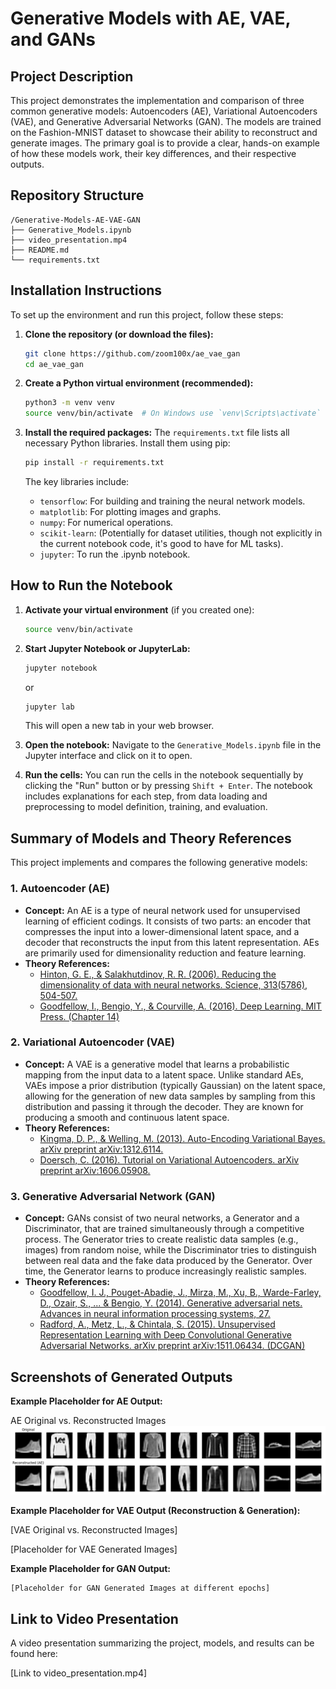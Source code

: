 # Generative Models with AE, VAE, and GANs

## Project Description
This project demonstrates the implementation and comparison of three common generative models: Autoencoders (AE), Variational Autoencoders (VAE), and Generative Adversarial Networks (GAN). The models are trained on the Fashion-MNIST dataset to showcase their ability to reconstruct and generate images. The primary goal is to provide a clear, hands-on example of how these models work, their key differences, and their respective outputs.

## Repository Structure
```
/Generative-Models-AE-VAE-GAN
├── Generative_Models.ipynb
├── video_presentation.mp4
├── README.md
└── requirements.txt
```

## Installation Instructions

To set up the environment and run this project, follow these steps:

1.  **Clone the repository (or download the files):**
    ```bash
    git clone https://github.com/zoom100x/ae_vae_gan
    cd ae_vae_gan
    ```

2.  **Create a Python virtual environment (recommended):**
    ```bash
    python3 -m venv venv
    source venv/bin/activate  # On Windows use `venv\Scripts\activate`
    ```

3.  **Install the required packages:**
    The `requirements.txt` file lists all necessary Python libraries. Install them using pip:
    ```bash
    pip install -r requirements.txt
    ```
    The key libraries include:
    *   `tensorflow`: For building and training the neural network models.
    *   `matplotlib`: For plotting images and graphs.
    *   `numpy`: For numerical operations.
    *   `scikit-learn`: (Potentially for dataset utilities, though not explicitly in the current notebook code, it's good to have for ML tasks).
    *   `jupyter`: To run the .ipynb notebook.

## How to Run the Notebook

1.  **Activate your virtual environment** (if you created one):
    ```bash
    source venv/bin/activate
    ```

2.  **Start Jupyter Notebook or JupyterLab:**
    ```bash
    jupyter notebook
    ```
    or
    ```bash
    jupyter lab
    ```
    This will open a new tab in your web browser.

3.  **Open the notebook:**
    Navigate to the `Generative_Models.ipynb` file in the Jupyter interface and click on it to open.

4.  **Run the cells:**
    You can run the cells in the notebook sequentially by clicking the "Run" button or by pressing `Shift + Enter`.
The notebook includes explanations for each step, from data loading and preprocessing to model definition, training, and evaluation.

## Summary of Models and Theory References

This project implements and compares the following generative models:

### 1. Autoencoder (AE)
*   **Concept:** An AE is a type of neural network used for unsupervised learning of efficient codings. It consists of two parts: an encoder that compresses the input into a lower-dimensional latent space, and a decoder that reconstructs the input from this latent representation. AEs are primarily used for dimensionality reduction and feature learning.
*   **Theory References:**
    *   [Hinton, G. E., & Salakhutdinov, R. R. (2006). Reducing the dimensionality of data with neural networks. Science, 313(5786), 504-507.](https://www.science.org/doi/abs/10.1126/science.1127647)
    *   [Goodfellow, I., Bengio, Y., & Courville, A. (2016). Deep Learning. MIT Press. (Chapter 14)](https://www.deeplearningbook.org/contents/autoencoders.html)

### 2. Variational Autoencoder (VAE)
*   **Concept:** A VAE is a generative model that learns a probabilistic mapping from the input data to a latent space. Unlike standard AEs, VAEs impose a prior distribution (typically Gaussian) on the latent space, allowing for the generation of new data samples by sampling from this distribution and passing it through the decoder. They are known for producing a smooth and continuous latent space.
*   **Theory References:**
    *   [Kingma, D. P., & Welling, M. (2013). Auto-Encoding Variational Bayes. arXiv preprint arXiv:1312.6114.](https://arxiv.org/abs/1312.6114)
    *   [Doersch, C. (2016). Tutorial on Variational Autoencoders. arXiv preprint arXiv:1606.05908.](https://arxiv.org/abs/1606.05908)

### 3. Generative Adversarial Network (GAN)
*   **Concept:** GANs consist of two neural networks, a Generator and a Discriminator, that are trained simultaneously through a competitive process. The Generator tries to create realistic data samples (e.g., images) from random noise, while the Discriminator tries to distinguish between real data and the fake data produced by the Generator. Over time, the Generator learns to produce increasingly realistic samples.
*   **Theory References:**
    *   [Goodfellow, I. J., Pouget-Abadie, J., Mirza, M., Xu, B., Warde-Farley, D., Ozair, S., ... & Bengio, Y. (2014). Generative adversarial nets. Advances in neural information processing systems, 27.](https://papers.nips.cc/paper/2014/hash/5ca3e9b122f61f8f06494c97b1afccf3-Abstract.html)
    *   [Radford, A., Metz, L., & Chintala, S. (2015). Unsupervised Representation Learning with Deep Convolutional Generative Adversarial Networks. arXiv preprint arXiv:1511.06434. (DCGAN)](https://arxiv.org/abs/1511.06434)

## Screenshots of Generated Outputs

**Example Placeholder for AE Output:**

AE Original vs. Reconstructed Images
![AE Original vs. Reconstructed Images](assets/AE_screenshot.png)

**Example Placeholder for VAE Output (Reconstruction & Generation):**

[VAE Original vs. Reconstructed Images]

[Placeholder for VAE Generated Images]


**Example Placeholder for GAN Output:**
```
[Placeholder for GAN Generated Images at different epochs]
```

## Link to Video Presentation

A video presentation summarizing the project, models, and results can be found here:

[Link to video_presentation.mp4]



